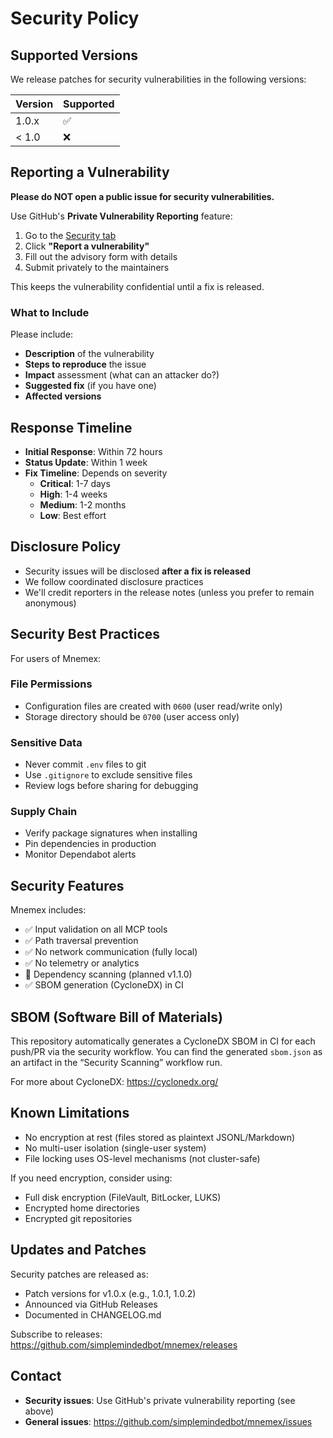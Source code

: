 # Security Policy

## Supported Versions

We release patches for security vulnerabilities in the following versions:

| Version | Supported          |
| ------- | ------------------ |
| 1.0.x   | :white_check_mark: |
| < 1.0   | :x:                |

## Reporting a Vulnerability

**Please do NOT open a public issue for security vulnerabilities.**

Use GitHub's **Private Vulnerability Reporting** feature:

1. Go to the [Security tab](https://github.com/simplemindedbot/mnemex/security)
2. Click **"Report a vulnerability"**
3. Fill out the advisory form with details
4. Submit privately to the maintainers

This keeps the vulnerability confidential until a fix is released.

### What to Include

Please include:
- **Description** of the vulnerability
- **Steps to reproduce** the issue
- **Impact** assessment (what can an attacker do?)
- **Suggested fix** (if you have one)
- **Affected versions**

## Response Timeline

- **Initial Response**: Within 72 hours
- **Status Update**: Within 1 week
- **Fix Timeline**: Depends on severity
  - **Critical**: 1-7 days
  - **High**: 1-4 weeks
  - **Medium**: 1-2 months
  - **Low**: Best effort

## Disclosure Policy

- Security issues will be disclosed **after a fix is released**
- We follow coordinated disclosure practices
- We'll credit reporters in the release notes (unless you prefer to remain anonymous)

## Security Best Practices

For users of Mnemex:

### File Permissions
- Configuration files are created with `0600` (user read/write only)
- Storage directory should be `0700` (user access only)

### Sensitive Data
- Never commit `.env` files to git
- Use `.gitignore` to exclude sensitive files
- Review logs before sharing for debugging

### Supply Chain
- Verify package signatures when installing
- Pin dependencies in production
- Monitor Dependabot alerts

## Security Features

Mnemex includes:
- ✅ Input validation on all MCP tools
- ✅ Path traversal prevention
- ✅ No network communication (fully local)
- ✅ No telemetry or analytics
- 🚧 Dependency scanning (planned v1.1.0)
- ✅ SBOM generation (CycloneDX) in CI

## SBOM (Software Bill of Materials)

This repository automatically generates a CycloneDX SBOM in CI for each push/PR via the security workflow. You can find the generated `sbom.json` as an artifact in the “Security Scanning” workflow run.

For more about CycloneDX: https://cyclonedx.org/

## Known Limitations

- No encryption at rest (files stored as plaintext JSONL/Markdown)
- No multi-user isolation (single-user system)
- File locking uses OS-level mechanisms (not cluster-safe)

If you need encryption, consider using:
- Full disk encryption (FileVault, BitLocker, LUKS)
- Encrypted home directories
- Encrypted git repositories

## Updates and Patches

Security patches are released as:
- Patch versions for v1.0.x (e.g., 1.0.1, 1.0.2)
- Announced via GitHub Releases
- Documented in CHANGELOG.md

Subscribe to releases: https://github.com/simplemindedbot/mnemex/releases

## Contact

- **Security issues**: Use GitHub's private vulnerability reporting (see above)
- **General issues**: https://github.com/simplemindedbot/mnemex/issues
